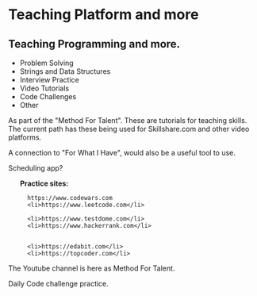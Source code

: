 
  <h1>Teaching Platform and more </h1>
<h2>Teaching Programming and more.</h2>
  <ul>
<li>Problem Solving</li>
<li>Strings and Data Structures</li>
 <li>Interview Practice</li>
    <li>Video Tutorials</li>    
<li>Code Challenges</li>
    
   
<li>Other</li>
</ul>
    
    
  <p>As part of the "Method For Talent". 
These are tutorials for teaching skills. 
The current path has these being used for Skillshare.com and other video platforms.</p>  
  <p> A connection to "For What I Have", would also be a useful tool to use. </p> 
  <p> Scheduling app?</p>
<ul>
<b>Practice sites:</b>




      https://www.codewars.com
      <li>https://www.leetcode.com</li>

      <li>https://www.testdome.com</li>
      <li>https://www.hackerrank.com</li>
      
      
      <li>https://edabit.com</li>
      <li>https://topcoder.com</li>

  
  </ul>
  <p>The Youtube channel is here as Method For Talent.</p>
  <p>Daily Code challenge practice. </p>

